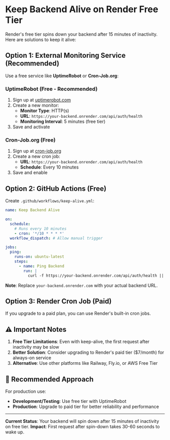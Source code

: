 # Keep Backend Alive on Render Free Tier

Render's free tier spins down your backend after 15 minutes of inactivity. Here are solutions to keep it alive:

## Option 1: External Monitoring Service (Recommended)

Use a free service like **UptimeRobot** or **Cron-Job.org**:

### UptimeRobot (Free - Recommended)
1. Sign up at [uptimerobot.com](https://uptimerobot.com)
2. Create a new monitor:
   - **Monitor Type**: HTTP(s)
   - **URL**: `https://your-backend.onrender.com/api/auth/health`
   - **Monitoring Interval**: 5 minutes (free tier)
3. Save and activate

### Cron-Job.org (Free)
1. Sign up at [cron-job.org](https://cron-job.org)
2. Create a new cron job:
   - **URL**: `https://your-backend.onrender.com/api/auth/health`
   - **Schedule**: Every 10 minutes
3. Save and enable

## Option 2: GitHub Actions (Free)

Create `.github/workflows/keep-alive.yml`:

```yaml
name: Keep Backend Alive

on:
  schedule:
    # Runs every 10 minutes
    - cron: '*/10 * * * *'
  workflow_dispatch: # Allow manual trigger

jobs:
  ping:
    runs-on: ubuntu-latest
    steps:
      - name: Ping Backend
        run: |
          curl -f https://your-backend.onrender.com/api/auth/health || exit 0
```

**Note**: Replace `your-backend.onrender.com` with your actual backend URL.

## Option 3: Render Cron Job (Paid)

If you upgrade to a paid plan, you can use Render's built-in cron jobs.

## ⚠️ Important Notes

1. **Free Tier Limitations**: Even with keep-alive, the first request after inactivity may be slow
2. **Better Solution**: Consider upgrading to Render's paid tier ($7/month) for always-on service
3. **Alternative**: Use other platforms like Railway, Fly.io, or AWS Free Tier

## 🎯 Recommended Approach

For production use:
- **Development/Testing**: Use free tier with UptimeRobot
- **Production**: Upgrade to paid tier for better reliability and performance

---

**Current Status**: Your backend will spin down after 15 minutes of inactivity on free tier.
**Impact**: First request after spin-down takes 30-60 seconds to wake up.
